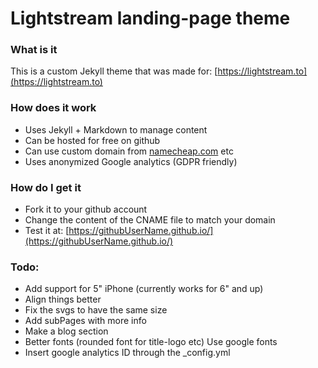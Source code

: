 # Lightstream landing-page theme

### What is it
This is a custom Jekyll theme that was made for: [https://lightstream.to](https://lightstream.to)

### How does it work
- Uses Jekyll + Markdown to manage content
- Can be hosted for free on github
- Can use custom domain from [namecheap.com](namecheap.com) etc
- Uses anonymized Google analytics (GDPR friendly)

### How do I get it
- Fork it to your github account
- Change the content of the CNAME file to match your domain
- Test it at: [https://githubUserName.github.io/](https://githubUserName.github.io/)

### Todo:
- Add support for 5" iPhone (currently works for 6" and up)
- Align things better
- Fix the svgs to have the same size
- Add subPages with more info
- Make a blog section
- Better fonts (rounded font for title-logo etc) Use google fonts
- Insert google analytics ID through the _config.yml
